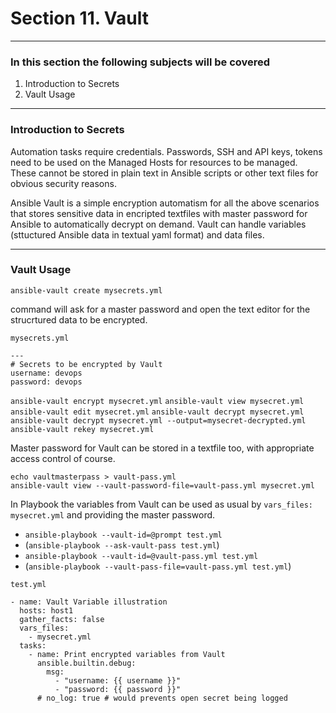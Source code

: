 # Section 11. Vault

---
### In this section the following subjects will be covered

1. Introduction to Secrets
1. Vault Usage

---
### Introduction to Secrets

Automation tasks require credentials. Passwords, SSH and API keys, tokens need to be used on the 
Managed Hosts for resources to be managed. These cannot be stored in plain text in Ansible scripts or 
other text files for obvious security reasons.

Ansible Vault is a simple encryption automatism for all the above scenarios that stores sensitive data in 
encripted textfiles with master password for Ansible to automatically decrypt on demand. Vault can handle 
variables (sttuctured Ansible data in textual yaml format) and data files.

---
### Vault Usage

`ansible-vault create mysecrets.yml`

command will ask for a master password and open the text editor for the strucrtured data to be encrypted.

`mysecrets.yml`
```
---
# Secrets to be encrypted by Vault
username: devops
password: devops
```

`ansible-vault encrypt mysecret.yml`
`ansible-vault view mysecret.yml`
`ansible-vault edit mysecret.yml`
`ansible-vault decrypt mysecret.yml`
`ansible-vault decrypt mysecret.yml --output=mysecret-decrypted.yml`
`ansible-vault rekey mysecret.yml`

Master password for Vault can be stored in a textfile too, with appropriate access control of course.

```
echo vaultmasterpass > vault-pass.yml
ansible-vault view --vault-password-file=vault-pass.yml mysecret.yml
```

In Playbook the variables from Vault can be used as usual by `vars_files: mysecret.yml` and providing the master password.

  * `ansible-playbook --vault-id=@prompt test.yml`
  * (`ansible-playbook --ask-vault-pass test.yml`)
  * `ansible-playbook --vault-id=@vault-pass.yml test.yml`
  * (`ansible-playbook --vault-pass-file=vault-pass.yml test.yml`)

`test.yml`
```
- name: Vault Variable illustration
  hosts: host1
  gather_facts: false
  vars_files:
    - mysecret.yml
  tasks:
    - name: Print encrypted variables from Vault
      ansible.builtin.debug:
        msg:
          - "username: {{ username }}"
          - "password: {{ password }}"
      # no_log: true # would prevents open secret being logged

```


